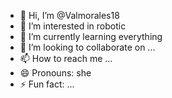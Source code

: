 - 👋 Hi, I’m @Valmorales18
- 👀 I’m interested in robotic
- 🌱 I’m currently learning everything
- 💞️ I’m looking to collaborate on ...
- 📫 How to reach me ...
- 😄 Pronouns: she
- ⚡ Fun fact: ...

<!---
Valmorales18/Valmorales18 is a ✨ special ✨ repository because its `README.md` (this file) appears on your GitHub profile.
You can click the Preview link to take a look at your changes.
--->
